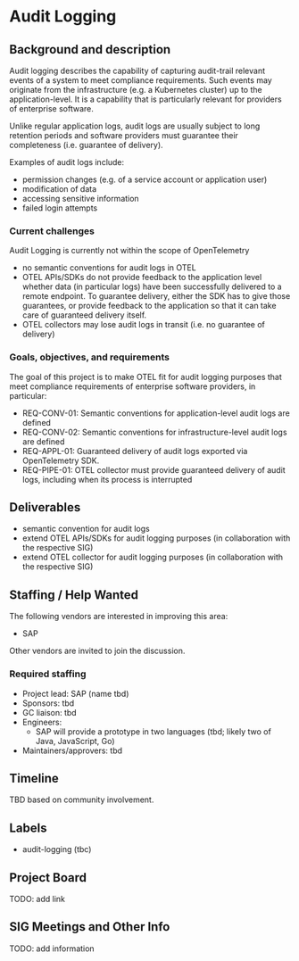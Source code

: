 # Audit Logging

## Background and description

Audit logging describes the capability of capturing audit-trail relevant events of a system to meet compliance requirements. Such events may originate from the infrastructure (e.g. a Kubernetes cluster) up to the application-level. It is a capability that is particularly relevant for providers of enterprise software.

Unlike regular application logs, audit logs are usually subject to long retention periods and software providers must guarantee their completeness (i.e. guarantee of delivery).

Examples of audit logs include:
- permission changes (e.g. of a service account or application user)
- modification of data
- accessing sensitive information
- failed login attempts

### Current challenges

Audit Logging is currently not within the scope of OpenTelemetry

- no semantic conventions for audit logs in OTEL
- OTEL APIs/SDKs do not provide feedback to the application level whether data (in particular logs) have been successfully delivered to a remote endpoint. To guarantee delivery, either the SDK has to give those guarantees, or provide feedback to the application so that it can take care of guaranteed delivery itself.
- OTEL collectors may lose audit logs in transit (i.e. no guarantee of delivery)

### Goals, objectives, and requirements

The goal of this project is to make OTEL fit for audit logging purposes that meet compliance requirements of enterprise software providers, in particular:

- REQ-CONV-01: Semantic conventions for application-level audit logs are defined
- REQ-CONV-02: Semantic conventions for infrastructure-level audit logs are defined
- REQ-APPL-01: Guaranteed delivery of audit logs exported via OpenTelemetry SDK.
- REQ-PIPE-01: OTEL collector must provide guaranteed delivery of audit logs, including when its process is interrupted

## Deliverables

- semantic convention for audit logs
- extend OTEL APIs/SDKs for audit logging purposes (in collaboration with the respective SIG)
- extend OTEL collector for audit logging purposes (in collaboration with the respective SIG)

## Staffing / Help Wanted

The following vendors are interested in improving this area:
- SAP

Other vendors are invited to join the discussion.

### Required staffing

* Project lead: SAP (name tbd)
* Sponsors: tbd
* GC liaison: tbd
* Engineers:
  * SAP will provide a prototype in two languages (tbd; likely two of Java, JavaScript, Go)
* Maintainers/approvers: tbd

## Timeline

TBD based on community involvement.

## Labels

- audit-logging (tbc)

## Project Board

TODO: add link

## SIG Meetings and Other Info

TODO: add information